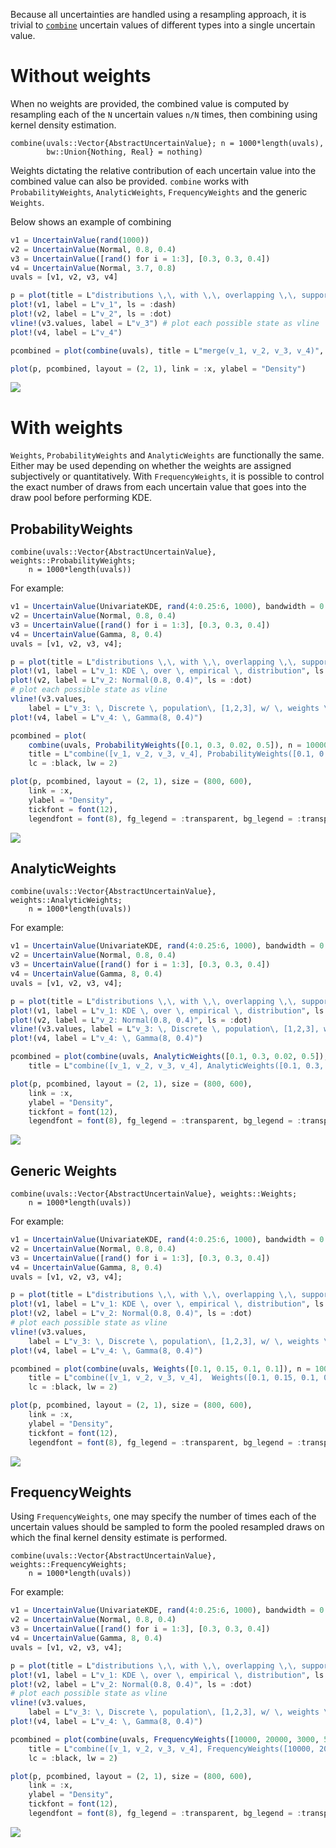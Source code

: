
Because all uncertainties are handled using a resampling approach, it is trivial to 
[`combine`](@ref) uncertain values of different types into a single 
uncertain value. 

# Without weights 

When no weights are provided, the combined value is computed 
by resampling each of the `N` uncertain values `n/N` times,
then combining using kernel density estimation. 

```@docs
combine(uvals::Vector{AbstractUncertainValue}; n = 1000*length(uvals), 
        bw::Union{Nothing, Real} = nothing)
```

Weights dictating the relative contribution of each 
uncertain value into the combined value can also be provided. `combine` works 
with `ProbabilityWeights`, `AnalyticWeights`, 
`FrequencyWeights` and the generic `Weights`. 

Below shows an example of combining 

```julia
v1 = UncertainValue(rand(1000))
v2 = UncertainValue(Normal, 0.8, 0.4)
v3 = UncertainValue([rand() for i = 1:3], [0.3, 0.3, 0.4])
v4 = UncertainValue(Normal, 3.7, 0.8)
uvals = [v1, v2, v3, v4]

p = plot(title = L"distributions \,\, with \,\, overlapping \,\, supports")
plot!(v1, label = L"v_1", ls = :dash)
plot!(v2, label = L"v_2", ls = :dot)
vline!(v3.values, label = L"v_3") # plot each possible state as vline
plot!(v4, label = L"v_4")

pcombined = plot(combine(uvals), title = L"merge(v_1, v_2, v_3, v_4)", lc = :black, lw = 2)

plot(p, pcombined, layout = (2, 1), link = :x, ylabel = "Density")
```

![](combine_example_noweights.png)


# With weights 

`Weights`, `ProbabilityWeights` and  `AnalyticWeights` are functionally the same. Either 
may be used depending on whether the weights are assigned subjectively or quantitatively. 
With `FrequencyWeights`, it is possible to control the exact number of draws from each 
uncertain value that goes into the draw pool before performing KDE.

## ProbabilityWeights


```@docs
combine(uvals::Vector{AbstractUncertainValue}, weights::ProbabilityWeights; 
    n = 1000*length(uvals))
```

For example: 

```julia 
v1 = UncertainValue(UnivariateKDE, rand(4:0.25:6, 1000), bandwidth = 0.02)
v2 = UncertainValue(Normal, 0.8, 0.4)
v3 = UncertainValue([rand() for i = 1:3], [0.3, 0.3, 0.4])
v4 = UncertainValue(Gamma, 8, 0.4)
uvals = [v1, v2, v3, v4];

p = plot(title = L"distributions \,\, with \,\, overlapping \,\, supports")
plot!(v1, label = L"v_1: KDE \, over \, empirical \, distribution", ls = :dash)
plot!(v2, label = L"v_2: Normal(0.8, 0.4)", ls = :dot)
# plot each possible state as vline
vline!(v3.values, 
    label = L"v_3: \, Discrete \, population\, [1,2,3], w/ \, weights \, [0.3, 0.4, 0.4]") 
plot!(v4, label = L"v_4: \, Gamma(8, 0.4)")

pcombined = plot(
    combine(uvals, ProbabilityWeights([0.1, 0.3, 0.02, 0.5]), n = 100000, bw = 0.05), 
    title = L"combine([v_1, v_2, v_3, v_4], ProbabilityWeights([0.1, 0.3, 0.02, 0.5])", 
    lc = :black, lw = 2)

plot(p, pcombined, layout = (2, 1), size = (800, 600), 
    link = :x, 
    ylabel = "Density",
    tickfont = font(12),
    legendfont = font(8), fg_legend = :transparent, bg_legend = :transparent)
```

![](combine_example_pweights.png)


## AnalyticWeights

```@docs
combine(uvals::Vector{AbstractUncertainValue}, weights::AnalyticWeights; 
    n = 1000*length(uvals))
```

For example:

```julia 
v1 = UncertainValue(UnivariateKDE, rand(4:0.25:6, 1000), bandwidth = 0.02)
v2 = UncertainValue(Normal, 0.8, 0.4)
v3 = UncertainValue([rand() for i = 1:3], [0.3, 0.3, 0.4])
v4 = UncertainValue(Gamma, 8, 0.4)
uvals = [v1, v2, v3, v4];

p = plot(title = L"distributions \,\, with \,\, overlapping \,\, supports")
plot!(v1, label = L"v_1: KDE \, over \, empirical \, distribution", ls = :dash)
plot!(v2, label = L"v_2: Normal(0.8, 0.4)", ls = :dot)
vline!(v3.values, label = L"v_3: \, Discrete \, population\, [1,2,3], w/ \, weights \, [0.3, 0.4, 0.4]") # plot each possible state as vline
plot!(v4, label = L"v_4: \, Gamma(8, 0.4)")

pcombined = plot(combine(uvals, AnalyticWeights([0.1, 0.3, 0.02, 0.5]), n = 100000, bw = 0.05), 
    title = L"combine([v_1, v_2, v_3, v_4], AnalyticWeights([0.1, 0.3, 0.02, 0.5])", lc = :black, lw = 2)

plot(p, pcombined, layout = (2, 1), size = (800, 600), 
    link = :x, 
    ylabel = "Density",
    tickfont = font(12),
    legendfont = font(8), fg_legend = :transparent, bg_legend = :transparent)
```

![](combine_example_aweights.png)


## Generic Weights


```@docs
combine(uvals::Vector{AbstractUncertainValue}, weights::Weights; 
    n = 1000*length(uvals))
```

For example: 

```julia
v1 = UncertainValue(UnivariateKDE, rand(4:0.25:6, 1000), bandwidth = 0.01)
v2 = UncertainValue(Normal, 0.8, 0.4)
v3 = UncertainValue([rand() for i = 1:3], [0.3, 0.3, 0.4])
v4 = UncertainValue(Gamma, 8, 0.4)
uvals = [v1, v2, v3, v4];

p = plot(title = L"distributions \,\, with \,\, overlapping \,\, supports")
plot!(v1, label = L"v_1: KDE \, over \, empirical \, distribution", ls = :dash)
plot!(v2, label = L"v_2: Normal(0.8, 0.4)", ls = :dot)
# plot each possible state as vline
vline!(v3.values, 
    label = L"v_3: \, Discrete \, population\, [1,2,3], w/ \, weights \, [0.3, 0.4, 0.4]") 
plot!(v4, label = L"v_4: \, Gamma(8, 0.4)")

pcombined = plot(combine(uvals, Weights([0.1, 0.15, 0.1, 0.1]), n = 100000, bw = 0.02), 
    title = L"combine([v_1, v_2, v_3, v_4],  Weights([0.1, 0.15, 0.1, 0.1]))", 
    lc = :black, lw = 2)

plot(p, pcombined, layout = (2, 1), size = (800, 600), 
    link = :x, 
    ylabel = "Density",
    tickfont = font(12),
    legendfont = font(8), fg_legend = :transparent, bg_legend = :transparent)
```

![](combine_example_generic_weights.png)


## FrequencyWeights

Using `FrequencyWeights`, one may specify the number of times each of the uncertain values 
should be sampled to form the pooled resampled draws on which the final kernel density 
estimate is performed.

```@docs
combine(uvals::Vector{AbstractUncertainValue}, weights::FrequencyWeights; 
    n = 1000*length(uvals))
```

For example: 

```julia
v1 = UncertainValue(UnivariateKDE, rand(4:0.25:6, 1000), bandwidth = 0.01)
v2 = UncertainValue(Normal, 0.8, 0.4)
v3 = UncertainValue([rand() for i = 1:3], [0.3, 0.3, 0.4])
v4 = UncertainValue(Gamma, 8, 0.4)
uvals = [v1, v2, v3, v4];

p = plot(title = L"distributions \,\, with \,\, overlapping \,\, supports")
plot!(v1, label = L"v_1: KDE \, over \, empirical \, distribution", ls = :dash)
plot!(v2, label = L"v_2: Normal(0.8, 0.4)", ls = :dot)
# plot each possible state as vline
vline!(v3.values, 
    label = L"v_3: \, Discrete \, population\, [1,2,3], w/ \, weights \, [0.3, 0.4, 0.4]") 
plot!(v4, label = L"v_4: \, Gamma(8, 0.4)")

pcombined = plot(combine(uvals, FrequencyWeights([10000, 20000, 3000, 5000]), bw = 0.05), 
    title = L"combine([v_1, v_2, v_3, v_4], FrequencyWeights([10000, 20000, 3000, 5000])", 
    lc = :black, lw = 2)

plot(p, pcombined, layout = (2, 1), size = (800, 600), 
    link = :x, 
    ylabel = "Density",
    tickfont = font(12),
    legendfont = font(8), fg_legend = :transparent, bg_legend = :transparent)
```

![](combine_example_fweights.png)

